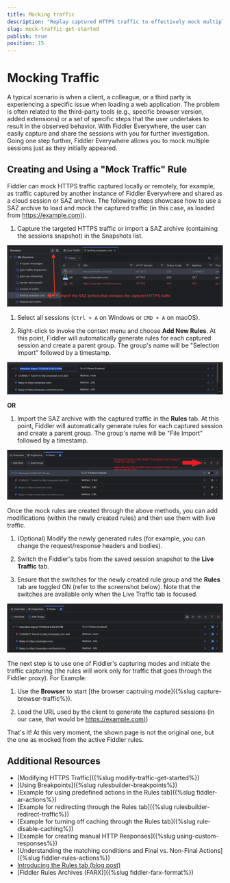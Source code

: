 ```yaml
---
title: Mocking traffic
description: "Replay captured HTTPS traffic to effectively mock multiple HTTP sessions in Fiddler Everywhere web-debugging proxy tool."
slug: mock-traffic-get-started
publish: true
position: 15
---
```


# Mocking Traffic

A typical scenario is when a client, a colleague, or a third party is experiencing a specific issue when loading a web application. The problem is often related to the third-party tools (e.g., specific browser version, added extensions) or a set of specific steps that the user undertakes to result in the observed behavior. With Fiddler Everywhere, the user can easily capture and share the sessions with you for further investigation. Going one step further, Fiddler Everywhere allows you to mock multiple sessions just as they initially appeared.

## Creating and Using a "Mock Traffic" Rule

Fiddler can mock HTTPS traffic captured locally or remotely, for example, as traffic captured by another instance of Fiddler Everywhere and shared as a cloud session or SAZ archive. The following steps showcase how to use a SAZ archive to load and mock the captured traffic (in this case, as loaded from [https://example.com)](https://example.com)).


1. Capture the targeted HTTPS traffic or import a SAZ archive (containing the sessions snapshot) in the Snapshots list.

 ![Loading SAZ archive with captured traffic](../images/rules/mock-rules-saz.png)

1. Select all sessions (`Ctrl + A` on Windows or `CMD + A` on macOS).

1. Right-click to invoke the context menu and choose **Add New Rules**. At this point, Fiddler will automatically generate rules for each captured session and create a parent group. The group's name will be "Selection Import" followed by a timestamp.

 ![Loading SAZ archive with captured traffic](../images/rules/mock-rules-saz-tab.png)

**OR**

1. Import the SAZ archive with the captured traffic in the **Rules** tab. At this point, Fiddler will automatically generate rules for each captured session and create a parent group. The group's name will be "File Import" followed by a timestamp.

 ![Loading SAZ in RUles tab to automaticaly created a set of new rules](../images/rules/importing-saz-in-rules-tab.png)

Once the mock rules are created through the above methods, you can add modifications (within the newly created rules) and then use them with live traffic.

1. (Optional) Modify the newly generated rules (for example, you can change the request/response headers and bodies).

1. Switch the Fiddler's tabs from the saved session snapshot to the **Live Traffic** tab. 

1. Ensure that the switches for the newly created rule group and the **Rules** tab are toggled ON (refer to the screenshot below). Note that the switches are available only when the Live Traffic tab is focused.

 ![Loading SAZ archive with captured traffic](../images/rules/mock-rules-live-traffic-tab.png)

The next step is to use one of Fiddler's capturing modes and initiate the traffic capturing (the rules will work only for traffic that goes through the Fiddler proxy). For Example:

1. Use the **Browser** to start [the browser captruing mode]({%slug capture-browser-traffic%}).

1. Load the URL used by the client to generate the captured sessions (in our case, that would be [https://example.com)](https://example.com))

That's it! At this very moment, the shown page is not the original one, but the one as mocked from the active Fiddler rules. 

## Additional Resources

- [Modifying HTTPS Traffic]({%slug modify-traffic-get-started%})
- [Using Breakpoints]({%slug rulesbuilder-breakpoints%})
- [Example for using predefined actions in the Rules tab]({%slug fiddler-ar-actions%})
- [Example for redirecting through the Rules tab]({%slug rulesbuilder-redirect-traffic%})
- [Example for turning off caching through the Rules tab]({%slug rule-disable-caching%})
- [Example for creating manual HTTP Responses]({%slug using-custom-responses%})
- [Understanding the matching conditions and Final vs. Non-Final Actions]({%slug fiddler-rules-actions%})
- [Introducing the Rules tab (blog post)](https://www.telerik.com/blogs/introducing-new-rule-builder-fiddler-everywhere)
- [Fiddler Rules Archives (FARX)]({%slug fiddler-farx-format%})
